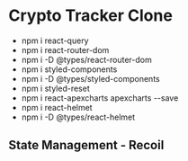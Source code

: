 # Crypto Tracker Clone

- npm i react-query
- npm i react-router-dom
- npm i -D @types/react-router-dom
- npm i styled-components
- npm i -D @types/styled-components
- npm i styled-reset
- npm i react-apexcharts apexcharts --save
- npm i react-helmet
- npm i -D @types/react-helmet

## State Management - Recoil
